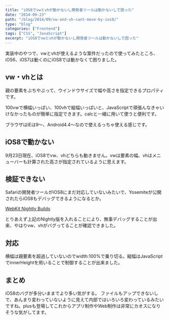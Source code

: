 ```yaml
---
title: "iOS8でvwとvhが動かないし開発者ツールは動かないしで困った"
date: "2014-09-23"
path: "/blog/2014/09/vw-and-vh-cant-move-by-ios8/"
type: "blog"
categories: ["Frontend"]
tags: ["CSS", "JavaScript"]
excerpt: "iOS8でvwとvhが動かないし開発者ツールは動かないしで困った"
---
```


実装中のやつで、vwとvhが使えるような案件だったので使ってみたところ、iOS6、iOS7は動くのにiOS8では動かなくて困りました。

## vw・vhとは

親の要素をぶちやぶって、ウインドウサイズで幅や高さを指定できるプロパティです。

100vwで横幅いっぱい、100vhで縦幅いっぱいと、JavaScriptで頑張んなきゃいけなかったものが簡単に指定できます。calcと一緒に用いて使うと便利です。

ブラウザはIEは9〜、Android4.4〜なので使えるっちゃ使える感じです。

## iOS8で動かない

9月23日現在、iOS8でvw、vhどちらも動きません。vwは要素の幅、vhはメニューバーも計算された高さが指定されているように思えます。

## 検証できない

Safariの開発者ツールがiOS8にまだ対応していないみたいで、Yosemiteが公開されたらiOS8もデバッグできるようになるとか。

<a href="http://nightly.webkit.org/">WebKit Nightly Builds</a>

とりあえず上記のNightly版を入れることにより、無事デバッグすることが出来、やはりvw、vhがバグってることが確認できました。

## 対応

横幅は親要素を超過していないのでwidth:100%で乗り切る。縦幅はJavaScriptでinnerHeightを用いることで制御することが出来ました。

## まとめ

iOS8のバグが多分いままでより多い気がする。
ファイルもアップできないしで、あんまり変わっていないように見えて内部ではいろいろ変わっているみたいですね。plusも登場してこれからアプリ制作やWeb制作は非常にカオスになりそうな気がしてます。
